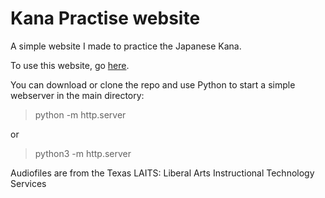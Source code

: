 # Kana Practise website

A simple website I made to practice the Japanese Kana.

To use this website, go [here](https://koen-schouten.github.io/kana_practice_website/index.html).

You can download or clone the repo and use Python to start a simple webserver in the main directory:

> python -m http.server

or

> python3 -m http.server

Audiofiles are from the Texas LAITS: Liberal Arts Instructional Technology Services 
